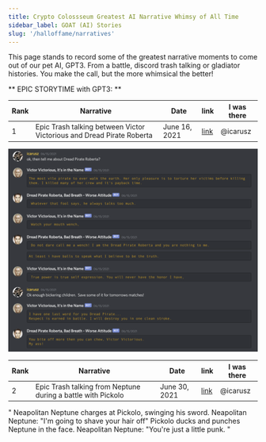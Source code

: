 ```yaml
---
title: Crypto Colossseum Greatest AI Narrative Whimsy of All Time
sidebar_label: GOAT (AI) Stories
slug: '/halloffame/narratives'
---
```


This page stands to record some of the greatest narrative moments to come out of our pet AI, GPT3.  From a battle, discord trash talking or gladiator histories.  You make the call, but the more whimsical the better!

** EPIC STORYTIME with GPT3: **

| Rank  	| Narrative	| Date  | link  | I was there
|---	|---	|---	|---    |---    |
| 1 | Epic Trash talking between Victor Victorious and Dread Pirate Roberta | June 16, 2021 | [link](https://discord.gg/kUCxPuqhGN)| @icarusz

![image](VVvsDPRTrashTalkJune16.png)

| Rank  	| Narrative	| Date  | link  | I was there
|---	|---	|---	|---    |---    |
| 2 | Epic Trash talking from Neptune during a battle with Pickolo | June 30, 2021 | [link](https://arena.cryptocolosseum.com/battle/0x0100010000e6/1/0)| @icarusz
"
Neapolitan Neptune charges at Pickolo, swinging his sword.
Neapolitan Neptune: "I'm going to shave your hair off"
Pickolo ducks and punches Neptune in the face.
Neapolitan Neptune: "You're just a little punk.
"
